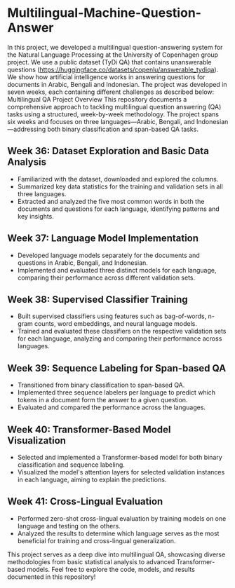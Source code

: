# Multilingual-Machine-Question-Answer
In this project, we developed a multilingual question-answering system for the Natural Language Processing at the University of Copenhagen group project. We use a public dataset (TyDi QA) that contains unanswerable questions (https://huggingface.co/datasets/copenlu/answerable_tydiqa). We show how artificial intelligence works in answering questions for documents in Arabic, Bengali and Indonesian. The project was developed in seven weeks, each containing different challenges as described below:
Multilingual QA Project Overview
This repository documents a comprehensive approach to tackling multilingual question answering (QA) tasks using a structured, week-by-week methodology. The project spans six weeks and focuses on three languages—Arabic, Bengali, and Indonesian—addressing both binary classification and span-based QA tasks.

## Week 36: Dataset Exploration and Basic Data Analysis
- Familiarized with the dataset, downloaded and explored the columns.
- Summarized key data statistics for the training and validation sets in all three languages.
- Extracted and analyzed the five most common words in both the documents and questions for each language, identifying patterns and key insights.
## Week 37: Language Model Implementation
- Developed language models separately for the documents and questions in Arabic, Bengali, and Indonesian.
- Implemented and evaluated three distinct models for each language, comparing their performance across different validation sets.
## Week 38: Supervised Classifier Training
- Built supervised classifiers using features such as bag-of-words, n-gram counts, word embeddings, and neural language models.
- Trained and evaluated these classifiers on the respective validation sets for each language, analyzing and comparing their performance across languages.
## Week 39: Sequence Labeling for Span-based QA
- Transitioned from binary classification to span-based QA.
- Implemented three sequence labelers per language to predict which tokens in a document form the answer to a given question.
- Evaluated and compared the performance across the languages.
## Week 40: Transformer-Based Model Visualization
- Selected and implemented a Transformer-based model for both binary classification and sequence labeling.
- Visualized the model's attention layers for selected validation instances in each language, aiming to explain the predictions.
## Week 41: Cross-Lingual Evaluation
- Performed zero-shot cross-lingual evaluation by training models on one language and testing on the others.
- Analyzed the results to determine which language serves as the most beneficial for training and cross-lingual generalization.


This project serves as a deep dive into multilingual QA, showcasing diverse methodologies from basic statistical analysis to advanced Transformer-based models. Feel free to explore the code, models, and results documented in this repository!
